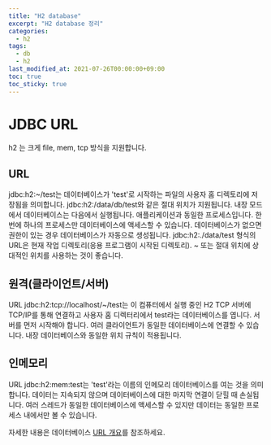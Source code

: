 ```yaml
---
title: "H2 database"
excerpt: "H2 database 정리"
categories: 
  - h2
tags: 
  - db
  - h2
last_modified_at: 2021-07-26T00:00:00+09:00
toc: true
toc_sticky: true
---
```

# JDBC URL
h2 는 크게 file, mem, tcp 방식을 지원합니다.

## URL
jdbc:h2:~/test는 데이터베이스가 'test'로 시작하는 파일의 사용자 홈 디렉토리에 저장됨을 의미합니다. jdbc:h2:/data/db/test와 같은 절대 위치가 지원됩니다. 내장 모드에서 데이터베이스는 다음에서 실행됩니다. 애플리케이션과 동일한 프로세스입니다. 한 번에 하나의 프로세스만 데이터베이스에 액세스할 수 있습니다. 데이터베이스가 없으면 권한이 있는 경우 데이터베이스가 자동으로 생성됩니다. jdbc:h2:./data/test 형식의 URL은 현재 작업 디렉토리(응용 프로그램이 시작된 디렉토리). ~ 또는 절대 위치에 상대적인 위치를 사용하는 것이 좋습니다.

## 원격(클라이언트/서버)
URL jdbc:h2:tcp://localhost/~/test는 이 컴퓨터에서 실행 중인 H2 TCP 서버에 TCP/IP를 통해 연결하고 사용자 홈 디렉터리에서 test라는 데이터베이스를 엽니다. 서버를 먼저 시작해야 합니다. 여러 클라이언트가 동일한 데이터베이스에 연결할 수 있습니다. 내장 데이터베이스와 동일한 위치 규칙이 적용됩니다.

## 인메모리
URL jdbc:h2:mem:test는 'test'라는 이름의 인메모리 데이터베이스를 여는 것을 의미합니다. 데이터는 지속되지 않으며 데이터베이스에 대한 마지막 연결이 닫힐 때 손실됩니다. 여러 스레드가 동일한 데이터베이스에 액세스할 수 있지만 데이터는 동일한 프로세스 내에서만 볼 수 있습니다.

자세한 내용은 데이터베이스 [URL 개요](http://www.h2database.com/html/features.html#database_url)를 참조하세요.
